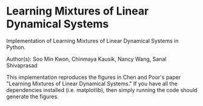 # Learning Mixtures of Linear Dynamical Systems
Implementation of Learning Mixtures of Linear Dynamical Systems in Python. 

Author(s): Soo Min Kwon, Chinmaya Kausik, Nancy Wang, Sanal Shivaprasad

This implementation reproduces the figures in Chen and Poor's paper "Learning Mixtures of Linear Dynamical Systems." If you have all the dependencies installed (i.e. matplotlib), then simply running the code should generate the figures.


